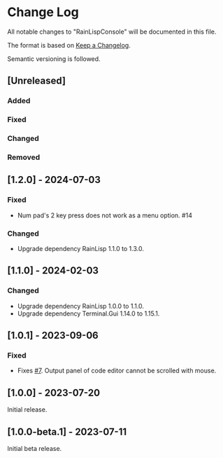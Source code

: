 # Change Log

All notable changes to "RainLispConsole" will be documented in this file.

The format is based on [Keep a Changelog](http://keepachangelog.com/).

Semantic versioning is followed.

## [Unreleased]

### Added

### Fixed

### Changed

### Removed

## [1.2.0] - 2024-07-03

### Fixed
- Num pad's 2 key press does not work as a menu option. #14

### Changed
- Upgrade dependency RainLisp 1.1.0 to 1.3.0.

## [1.1.0] - 2024-02-03

### Changed
- Upgrade dependency RainLisp 1.0.0 to 1.1.0.
- Upgrade dependency Terminal.Gui 1.14.0 to 1.15.1.

## [1.0.1] - 2023-09-06

### Fixed
- Fixes [#7](https://github.com/chr1st0scli/RainLispConsole/issues/7). Output panel of code editor cannot be scrolled with mouse.

## [1.0.0] - 2023-07-20

Initial release.

## [1.0.0-beta.1] - 2023-07-11

Initial beta release.
